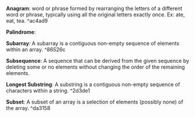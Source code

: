 **Anagram**: word or phrase formed by rearranging the letters of a different word or phrase, typically using all the original letters exactly once. Ex: ate, eat, tea. ^ac4ad9

**Palindrome**:

**Subarray**: A subarray is a contiguous non-empty sequence of elements within an array. ^86526c

**Subsequence**: A sequence that can be derived from the given sequence by deleting some or no elements without changing the order of the remaining elements.

**Longest Substring**: A substring is a contiguous non-empty sequence of characters within a string. ^2d3de1

**Subset**: A subset of an array is a selection of elements (possibly none) of the array. ^da3158